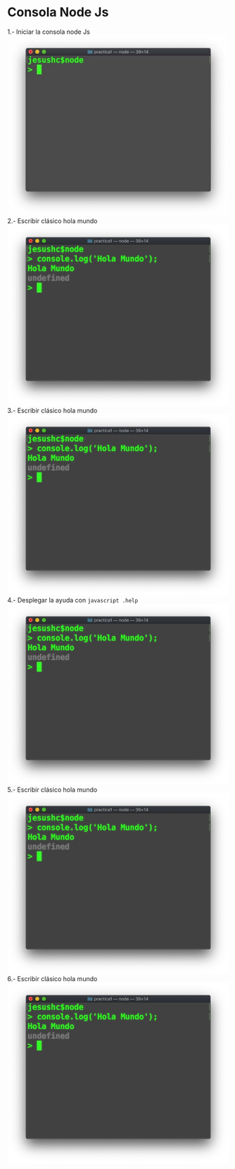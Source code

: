# Consola Node Js

1.- Iniciar la consola node Js
![Screenshot](image1.jpeg)
2.- Escribir clásico hola mundo
![Screenshot](image2.jpg)
3.- Escribir clásico hola mundo
![Screenshot](image2.jpg)
4.- Desplegar la ayuda con ```javascript .help ```
![Screenshot](image2.jpg)
5.- Escribir clásico hola mundo
![Screenshot](image2.jpg)
6.- Escribir clásico hola mundo
![Screenshot](image2.jpg)
